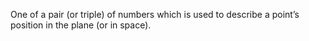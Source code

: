One of a pair (or triple) of numbers which is used to describe a point’s
position in the plane (or in space).
